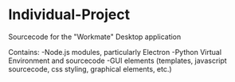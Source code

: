 # Individual-Project
Sourcecode for the "Workmate" Desktop application

Contains:
-Node.js modules, particularly Electron
-Python Virtual Environment and sourcecode
-GUI elements (templates, javascript sourcecode, css styling, graphical elements, etc.)

